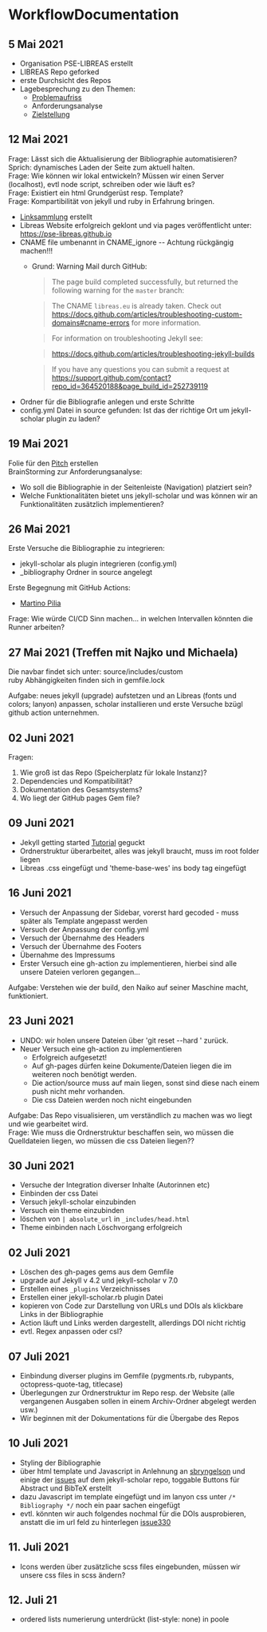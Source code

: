 # WorkflowDocumentation

## 5 Mai 2021

- Organisation PSE-LIBREAS erstellt
- LIBREAS Repo geforked
- erste Durchsicht des Repos
- Lagebesprechung zu den Themen:
  - [Problemaufriss](Problemaufriss.md)
  - Anforderungsanalyse
  - [Zielstellung](Zielstellung.md)

## 12 Mai 2021

Frage: Lässt sich die Aktualisierung der Bibliographie automatisieren? Sprich: dynamisches Laden der Seite zum aktuell halten.  
Frage: Wie können wir lokal entwickeln? Müssen wir einen Server (localhost), evtl node script, schreiben oder wie läuft es?  
Frage: Existiert ein html Grundgerüst resp. Template?  
Frage: Kompartibilität von jekyll und ruby in Erfahrung bringen.

- [Linksammlung](LinkSammlung.md) erstellt
- Libreas Website erfolgreich geklont und via pages veröffentlicht unter: https://pse-libreas.github.io
- CNAME file umbenannt in CNAME_ignore -- Achtung rückgängig machen!!!
  - Grund: Warning Mail durch GitHub:
    > The page build completed successfully, but returned the following warning for the `master` branch: 

    > The CNAME `libreas.eu` is already taken. Check out https://docs.github.com/articles/troubleshooting-custom-domains#cname-errors for more information. 

    > For information on troubleshooting Jekyll see:

    > https://docs.github.com/articles/troubleshooting-jekyll-builds

    > If you have any questions you can submit a request at https://support.github.com/contact?repo_id=364520188&page_build_id=252739119
- Ordner für die Bibliografie anlegen und erste Schritte
- config.yml Datei in source gefunden: Ist das der richtige Ort um jekyll-scholar plugin zu laden?

## 19 Mai 2021

Folie für den [Pitch](https://docs.google.com/presentation/d/1a3fzjT55lzHuVVqnqHDQkSbnFN5oSHKIMs2XqHMaNs4/edit?usp=sharing
) erstellen  
BrainStorming zur Anforderungsanalyse:  
  
- Wo soll die Bibliographie in der Seitenleiste (Navigation) platziert sein?  
- Welche Funktionalitäten bietet uns jekyll-scholar und was können wir an Funktionalitäten zusätzlich implementieren?

## 26 Mai 2021

Erste Versuche die Bibliographie zu integrieren:

- jekyll-scholar als plugin integrieren (config.yml)
- _bibliography Ordner in source angelegt

Erste Begegnung mit GitHub Actions:

- [Martino Pilia](https://martinopilia.com/posts/2020/02/22/migration.html)


Frage: Wie würde CI/CD Sinn machen... in welchen Intervallen könnten die Runner arbeiten?

## 27 Mai 2021 (Treffen mit Najko und Michaela)

Die navbar findet sich unter: source/includes/custom  
ruby Abhängigkeiten finden sich in gemfile.lock  
  
Aufgabe: neues jekyll (upgrade) aufstetzen und an Libreas (fonts und colors; lanyon) anpassen, scholar installieren und erste Versuche bzügl github action unternehmen.

## 02 Juni 2021

Fragen:
1) Wie groß ist das Repo (Speicherplatz für lokale Instanz)? 
2) Dependencies und Kompatibilität?
3) Dokumentation des Gesamtsystems?
4) Wo liegt der GitHub pages Gem file?


## 09 Juni 2021

- Jekyll getting started [Tutorial](https://www.youtube.com/watch?v=iWowJBRMtpc) geguckt  
- Ordnerstruktur überarbeitet, alles was jekyll braucht, muss im root folder liegen  
- Libreas .css eingefügt und 'theme-base-wes' ins body tag eingefügt

## 16 Juni 2021

- Versuch der Anpassung der Sidebar, vorerst hard gecoded - muss später als Template angepasst werden  
- Versuch der Anpassung der config.yml  
- Versuch der Übernahme des Headers  
- Versuch der Übernahme des Footers  
- Übernahme des Impressums  
- Erster Versuch eine gh-action zu implementieren, hierbei sind alle unsere Dateien verloren gegangen...  
  
Aufgabe: Verstehen wie der build, den Naiko auf seiner Maschine macht, funktioniert.

## 23 Juni 2021

- UNDO: wir holen unsere Dateien über 'git reset --hard <commit>' zurück.
- Neuer Versuch eine gh-action zu implementieren
  - Erfolgreich aufgesetzt!  
  - Auf gh-pages dürfen keine Dokumente/Dateien liegen die im weiteren noch benötigt werden.  
  - Die action/source muss auf main liegen, sonst sind diese nach einem push nicht mehr vorhanden.  
  - Die css Dateien werden noch nicht eingebunden
  
Aufgabe: Das Repo visualisieren, um verständlich zu machen was wo liegt und wie gearbeitet wird.  
Frage: Wie muss die Ordnerstruktur beschaffen sein, wo müssen die Quelldateien liegen, wo müssen die css Dateien liegen??  
  
## 30 Juni 2021
  
- Versuche der Integration diverser Inhalte (Autorinnen etc)  
- Einbinden der css Datei
- Versuch jekyll-scholar einzubinden
- Versuch ein theme einzubinden
- löschen von `| absolute_url` in `_includes/head.html`
- Theme einbinden nach Löschvorgang erfolgreich
  
## 02 Juli 2021

- Löschen des gh-pages gems aus dem Gemfile
- upgrade auf Jekyll v 4.2 und jekyll-scholar v 7.0
- Erstellen eines `_plugins` Verzeichnisses
- Erstellen einer jekyll-scholar.rb plugin Datei
- kopieren von Code zur Darstellung von URLs und DOIs als klickbare Links in der Bibliographie
- Action läuft und Links werden dargestellt, allerdings DOI nicht richtig
- evtl. Regex anpassen oder csl?

## 07 Juli 2021
  
- Einbindung diverser plugins im Gemfile (pygments.rb, rubypants, octopress-quote-tag, titlecase) 
- Überlegungen zur Ordnerstruktur im Repo resp. der Website (alle vergangenen Ausgaben sollen in einem Archiv-Ordner abgelegt werden usw.)
- Wir beginnen mit der Dokumentations für die Übergabe des Repos
  
## 10 Juli 2021
  - Styling der Bibliographie
  - über html template und Javascript in Anlehnung an [sbryngelson](https://github.com/sbryngelson/sbryngelson.github.io) und einige der [issues](https://github.com/inukshuk/jekyll-scholar/issues?page=1&q=is%3Aissue+is%3Aclosed+bib) auf dem jekyll-scholar repo, toggable Buttons für Abstract und BibTeX erstellt
  - dazu Javascript im template eingefügt und im lanyon css unter `/* Bibliography */` noch ein paar sachen eingefügt
  - evtl. könnten wir auch folgendes nochmal für die DOIs ausprobieren, anstatt die im url feld zu hinterlegen [issue330](https://github.com/inukshuk/jekyll-scholar/issues/330)
  
## 11. Juli 2021 
  
  - Icons werden über zusätzliche scss files eingebunden, müssen wir unsere css files in scss ändern? 

## 12. Juli 21
  
  - ordered lists numerierung unterdrückt (list-style: none) in poole
  
